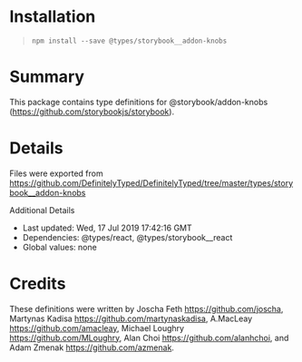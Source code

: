 # Installation
> `npm install --save @types/storybook__addon-knobs`

# Summary
This package contains type definitions for @storybook/addon-knobs (https://github.com/storybookjs/storybook).

# Details
Files were exported from https://github.com/DefinitelyTyped/DefinitelyTyped/tree/master/types/storybook__addon-knobs

Additional Details
 * Last updated: Wed, 17 Jul 2019 17:42:16 GMT
 * Dependencies: @types/react, @types/storybook__react
 * Global values: none

# Credits
These definitions were written by Joscha Feth <https://github.com/joscha>, Martynas Kadisa <https://github.com/martynaskadisa>, A.MacLeay <https://github.com/amacleay>, Michael Loughry <https://github.com/MLoughry>, Alan Choi <https://github.com/alanhchoi>, and Adam Zmenak <https://github.com/azmenak>.
